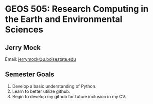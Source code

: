 # GEOS 505: Research Computing in the Earth and Environmental Sciences

## Jerry Mock

Email: [jerrymock@u.boisestate.edu](mailto:jerrymock@u.boisestate.edu)

## Semester Goals
1. Develop a basic understanding of Python.
2. Learn to better utilize github.
3. Begin to develop my github for future inclusion in my CV.
